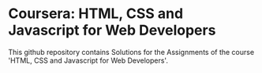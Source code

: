 # Coursera: HTML, CSS and Javascript for Web Developers
This github repository contains Solutions for the Assignments of the course 'HTML, CSS and Javascript for Web Developers'.
